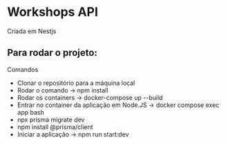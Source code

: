 # Workshops API

Criada em Nestjs

## Para rodar o projeto:

Comandos

- Clonar o repositório para a máquina local
- Rodar o comando -> npm install
- Rodar os containers ->  docker-compose up --build
- Entrar no container da aplicação em Node.JS ->   docker compose exec app bash
- npx prisma migrate dev
- npm install @prisma/client
- Iniciar a aplicação -> npm run start:dev 
